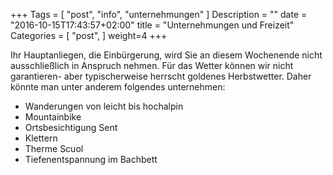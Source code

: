 +++
Tags = [
  "post",
  "info",
  "unternehmungen"
]
Description = ""
date = "2016-10-15T17:43:57+02:00"
title = "Unternehmungen und Freizeit"
Categories = [
  "post",
]
weight=4
+++

Ihr Hauptanliegen, die Einbürgerung, wird Sie an diesem Wochenende nicht ausschließlich in Anspruch nehmen. Für das Wetter können wir nicht garantieren- aber typischerweise herrscht goldenes Herbstwetter. Daher könnte man unter anderem folgendes unternehmen:

  -  Wanderungen von leicht bis hochalpin
  -  Mountainbike
  -  Ortsbesichtigung Sent
  -  Klettern
  -  Therme Scuol
  -  Tiefenentspannung im Bachbett

